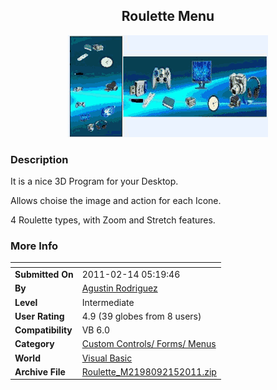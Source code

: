 ﻿<div align="center">

## Roulette Menu

<img src="PIC2011215325355927.gif">
</div>

### Description

It is a nice 3D Program for your Desktop.

Allows choise the image and action for each Icone.

4 Roulette types, with Zoom and Stretch features.
 
### More Info
 


<span>             |<span>
---                |---
**Submitted On**   |2011-02-14 05:19:46
**By**             |[Agustin Rodriguez](https://github.com/Planet-Source-Code/PSCIndex/blob/master/ByAuthor/agustin-rodriguez.md)
**Level**          |Intermediate
**User Rating**    |4.9 (39 globes from 8 users)
**Compatibility**  |VB 6\.0
**Category**       |[Custom Controls/ Forms/  Menus](https://github.com/Planet-Source-Code/PSCIndex/blob/master/ByCategory/custom-controls-forms-menus__1-4.md)
**World**          |[Visual Basic](https://github.com/Planet-Source-Code/PSCIndex/blob/master/ByWorld/visual-basic.md)
**Archive File**   |[Roulette\_M2198092152011\.zip](https://github.com/Planet-Source-Code/agustin-rodriguez-roulette-menu__1-73743/archive/master.zip)








